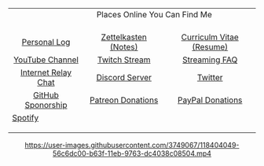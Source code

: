 <center> <!-- I know, right! -->
<table>
<tbody>
<tr><td colspan=3>
<span>&nbsp;&nbsp;&nbsp;&nbsp;&nbsp;&nbsp;&nbsp;
&nbsp;&nbsp;&nbsp;&nbsp;&nbsp;&nbsp;&nbsp;
&nbsp;&nbsp;&nbsp;&nbsp;&nbsp;&nbsp;&nbsp;
&nbsp;&nbsp;&nbsp;&nbsp;&nbsp;&nbsp;&nbsp;
&nbsp;&nbsp;&nbsp;&nbsp;&nbsp;&nbsp;&nbsp;
Places Online You Can Find Me
&nbsp;&nbsp;&nbsp;&nbsp;&nbsp;&nbsp;&nbsp;
&nbsp;&nbsp;&nbsp;&nbsp;&nbsp;&nbsp;&nbsp;
&nbsp;&nbsp;&nbsp;&nbsp;&nbsp;&nbsp;&nbsp;
&nbsp;&nbsp;&nbsp;&nbsp;&nbsp;&nbsp;&nbsp;
&nbsp;&nbsp;&nbsp;&nbsp;&nbsp;&nbsp;&nbsp;
&nbsp;&nbsp;&nbsp;&nbsp;&nbsp;&nbsp;&nbsp;
</span>
</td></tr>
<tr class="odd">
<td style="text-align: center;"><a href="https://github.com/rwxrob/log">Personal Log</a></td>
<td style="text-align: center;"><a href="https://github.com/rwxrob/zet">Zettelkasten (Notes)</a></td>
<td style="text-align: center;"><a href="https://github.com/rwxrob/cv">Curriculm Vitae (Resume)</a></td>
</tr>
<tr class="even">
<td style="text-align: center;"><a href="https://youtube.com/rwxrob">YouTube Channel</a></td>
<td style="text-align: center;"><a href="https://twitch.tv/rwxrob">Twitch Stream</a></td>
<td style="text-align: center;"><a href="https://github.com/rwxrob/faq">Streaming FAQ</a></td>
</tr>
<tr class="odd">
<td style="text-align: center;"><a href="https://youtu.be/yuFFY5Zgtj8">Internet Relay Chat</a></td>
<td style="text-align: center;"><a href="https://discord.com/invite/9wydZXY">Discord Server</a></td>
<td style="text-align: center;"><a href="https://twitter.com/rwxrob">Twitter</a></td>
</tr>
<tr class="even">
<td style="text-align: center;"><a href="https://github.com/sponsors/rwxrob">GitHub Sponorship</a></td>
<td style="text-align: center;"><a href="https://www.patreon.com/rwxrob">Patreon Donations</a></td>
<td style="text-align: center;"><a href="https://paypal.me/rwxrob">PayPal Donations</a></td>
</tr>
<tr><td colspan=3><a
href="https://open.spotify.com/user/xe3r9dvrri2cbnqhu5nfs6a1b">Spotify</a></p></td></tr>
</tbody>
</table>

<https://user-images.githubusercontent.com/3749067/118404049-56c6dc00-b63f-11eb-9763-dc4038c08504.mp4>
